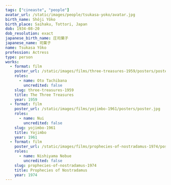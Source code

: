 ```yaml
---
tags: ["cineaste", "people"]
avatar_url: /static/images/people/tsukasa-yoko/avatar.jpg
birth_name: Shôji Yôko
birth_place: Saihaku, Tottori, Japan
dob: 1934-08-20
dob_resolution: exact
japanese_birth_name: 庄司葉子
japanese_name: 司葉子
name: Tsukasa Yôko
profession: Actress
type: person
works:
  - format: film
    poster_url: /static/images/films/three-treasures-1959/posters/poster.jpg
    roles:
      - name: Oto Tachibana
        uncredited: false
    slug: three-treasures-1959
    title: The Three Treasures
    year: 1959
  - format: film
    poster_url: /static/images/films/yojimbo-1961/posters/poster.jpg
    roles:
      - name: Nui
        uncredited: false
    slug: yojimbo-1961
    title: Yojimbo
    year: 1961
  - format: film
    poster_url: /static/images/films/prophecies-of-nostradamus-1974/posters/poster.jpg
    roles:
      - name: Nishiyama Nobue
        uncredited: false
    slug: prophecies-of-nostradamus-1974
    title: Prophecies of Nostradamus
    year: 1974
---
```

